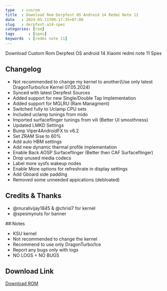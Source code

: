 ```yaml
---
type   : cusrom
title  : Download Rom Derpfest OS Android 14 Redmi Note 11
date   : 2024-05-11T09:17:35+07:00
slug   : derpfest-a14-spes
categories: [rom]
tags      : [spes]
keywords  : [redmi note 11]
---
```


Download Custom Rom Derpfest OS android 14 Xiaomi redmi note 11 Spes

## Changelog
- Not recommended to change my kernel to another(Use only latest DragonTurbo/Ice Kernel 07.05.2024)
- Synced with latest Derpfest Sources
- Added support for new Single/Double Tap Implementation
- Added support for MGLRU (Ram Managment)
- Switched fully to Uclamp CPU sets
- Included uclamp tunings from mido
- Imported surfaceflinger tunings from vili (Better UI smoothness)
- Updated LMKD Settings
- Bump Viper4AndroidFX to v6.2
- Set ZRAM Sise to 60%
- Add auto HBM settings
- Add new dynamic thermal profile implementation 
- Enable Back AOSP Surfaceflinger (Better then CAF Surfaceflinger)
- Drop unused media codecs
- Label more sysfs wakeup nodes
- Enable More options for refreshrate in display settings
- Add Gboard side padding
- Removed some unneeded appications (debloated)


## Credits & Thanks
- @muralivijay1845 & @chrisl7 for kernel
- @spesmynuts for banner

##:Notes
- KSU kernel
- Not recommended to change the kernel
- Recommend to use only DragonTurbo/Ice
- Report any bugs only with logs
- NO LOGS = NO BUGS


## Download Link
[Download ROM](https://sourceforge.net/projects/guidixproject/files/derpfest/stable/DerpFest-14-OFFICIAL-Stable-spes-20240507.zip/download)

